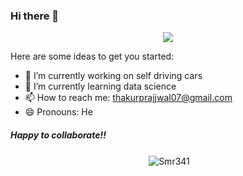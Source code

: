 ### Hi there 👋
<div align="center">
<img src="https://user-images.githubusercontent.com/42115530/92640221-9728ca00-f2fa-11ea-8994-c72b26e937de.gif" align="center"/>
</div>

Here are some ideas to get you started:

- 🔭 I’m currently working on self driving cars
- 🌱 I’m currently learning data science
- 📫 How to reach me: thakurprajjwal07@gmail.com
- 😄 Pronouns: He
##### Happy to collaborate!!
<div align="center">&nbsp;<img align="center" src="https://github-readme-stats.vercel.app/api?username=Smr341&show_icons=true" alt="Smr341" /></div>

